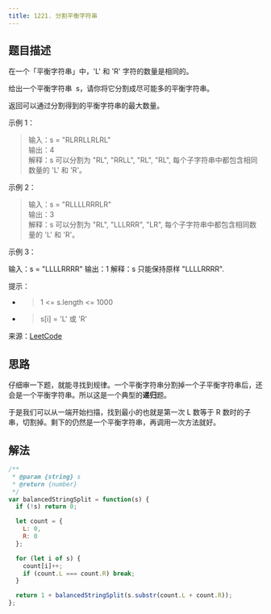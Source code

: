 ```yaml
---
title: 1221. 分割平衡字符串
---
```


## 题目描述

在一个「平衡字符串」中，'L' 和 'R' 字符的数量是相同的。

给出一个平衡字符串  s，请你将它分割成尽可能多的平衡字符串。

返回可以通过分割得到的平衡字符串的最大数量。

示例 1：

> 输入：s = "RLRRLLRLRL"  
> 输出：4  
> 解释：s 可以分割为 "RL", "RRLL", "RL", "RL", 每个子字符串中都包含相同数量的 'L' 和 'R'。

示例 2：

> 输入：s = "RLLLLRRRLR"  
> 输出：3  
> 解释：s 可以分割为 "RL", "LLLRRR", "LR", 每个子字符串中都包含相同数量的 'L' 和 'R'。

示例 3：

输入：s = "LLLLRRRR"
输出：1
解释：s 只能保持原样 "LLLLRRRR".

提示：

- > 1 <= s.length <= 1000
- > s[i] = 'L' 或 'R'

来源：[LeetCode](https://leetcode-cn.com/problems/split-a-string-in-balanced-strings)

## 思路

仔细审一下题，就能寻找到规律。一个平衡字符串分割掉一个子平衡字符串后，还会是一个平衡字符串。所以这是一个典型的**递归**题。

于是我们可以从一端开始扫描，找到最小的也就是第一次 L 数等于 R 数时的子串，切割掉。剩下的仍然是一个平衡字符串，再调用一次方法就好。

## 解法

```javascript
/**
 * @param {string} s
 * @return {number}
 */
var balancedStringSplit = function(s) {
  if (!s) return 0;

  let count = {
    L: 0,
    R: 0
  };

  for (let i of s) {
    count[i]++;
    if (count.L === count.R) break;
  }

  return 1 + balancedStringSplit(s.substr(count.L + count.R));
};
```
